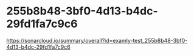 # 255b8b48-3bf0-4d13-b4dc-29fd1fa7c9c6
https://sonarcloud.io/summary/overall?id=examly-test_255b8b48-3bf0-4d13-b4dc-29fd1fa7c9c6
